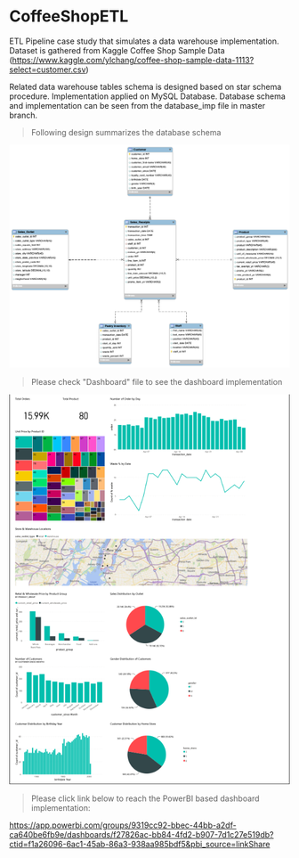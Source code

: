 # CoffeeShopETL

ETL Pipeline case study that simulates a data warehouse implementation. Dataset is gathered from Kaggle Coffee Shop Sample Data (https://www.kaggle.com/ylchang/coffee-shop-sample-data-1113?select=customer.csv)


Related data warehouse tables schema is designed based on star schema procedure. Implementation applied on MySQL Database.
Database schema and implementation can be seen from the database_imp file in master branch.

>Following design summarizes the database schema
<img src="https://github.com/ulaseraslan/CoffeeShopETL/blob/master/database_imp/CoffeShopStarSchema.png?raw=true" width="600" height="400">


>Please check "Dashboard" file to see the dashboard implementation
<img src="https://github.com/ulaseraslan/CoffeeShopETL/blob/master/Dashboard/Coffee%20Shop%20Dashboard%20-%20Power%20BI.png?raw=true" width="550" height="700">

>Please click link below to reach the PowerBI based dashboard implementation:

https://app.powerbi.com/groups/9319cc92-bbec-44bb-a2df-ca640be6fb9e/dashboards/f27826ac-bb84-4fd2-b907-7d1c27e519db?ctid=f1a26096-6ac1-45ab-86a3-938aa985bdf5&pbi_source=linkShare
